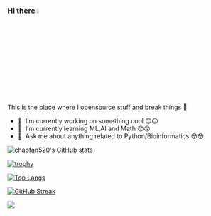 ### Hi there <img src="https://media.giphy.com/media/hvRJCLFzcasrR4ia7z/giphy.gif" width="5%"></a>
This is the place where I opensource stuff and break things :rofl:

- 🔭 &nbsp;I’m currently working on something cool :blush::blush:
- 🌱 &nbsp;I’m currently learning ML,AI and Math :kissing_smiling_eyes::kissing_smiling_eyes:
- 💬 &nbsp;Ask me about anything related to Python/Bioinformatics :flushed::flushed:

<a href="https://github.com/chaofan520">

![chaofan520's GitHub stats](https://github-readme-stats.vercel.app/api?username=chaofan520&show_icons=true&theme=gruvbox)


![trophy](https://github-profile-trophy.vercel.app/?username=chaofan520&column=3&margin-w=15&margin-h=15)

![Top Langs](https://github-readme-stats.vercel.app/api/top-langs/?username=chaofan520&hide_progress=true)

  
![GitHub Streak](https://github-readme-streak-stats.herokuapp.com/?user=chaofan520)

![](https://komarev.com/ghpvc/?username=chaofan520)
